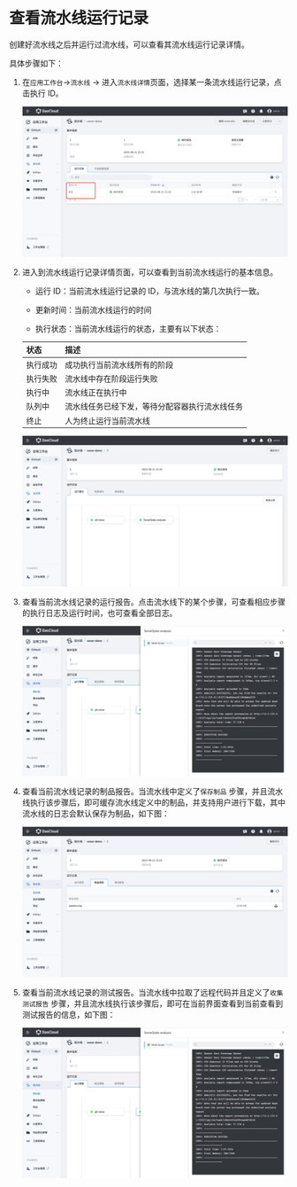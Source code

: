 # 查看流水线运行记录

创建好流水线之后并运行过流水线，可以查看其流水线运行记录详情。

具体步骤如下：

1. 在`应用工作台`->`流水线` → 进入`流水线详情`页面，选择某一条流水线运行记录，点击执行 ID。

    ![detail-run1](../../../images/detail-run1.png)

2. 进入到流水线运行记录详情页面，可以查看到当前流水线运行的基本信息。

    - 运行 ID：当前流水线运行记录的 ID，与流水线的第几次执行一致。

    - 更新时间：当前流水线运行的时间

    - 执行状态：当前流水线运行的状态，主要有以下状态：

    | 状态     | 描述                                           |
    | -------- | ---------------------------------------------- |
    | 执行成功 | 成功执行当前流水线所有的阶段                   |
    | 执行失败 | 流水线中存在阶段运行失败                       |
    | 执行中   | 流水线正在执行中                               |
    | 队列中   | 流水线任务已经下发，等待分配容器执行流水线任务 |
    | 终止     | 人为终止运行当前流水线                         |

    ![detail-run2](../../../images/detail-run2.png)

3. 查看当前流水线记录的运行报告。点击流水线下的某个步骤，可查看相应步骤的执行日志及运行时间，也可查看全部日志。

    ![detail-run5](../../../images/detail-run5.png)

4. 查看当前流水线记录的制品报告。当流水线中定义了`保存制品` 步骤，并且流水线执行该步骤后，即可缓存流水线定义中的制品，并支持用户进行下载，其中流水线的日志会默认保存为制品，如下图：

    ![detail-run3](../../../images/detail-run3.png)

5. 查看当前流水线记录的测试报告。当流水线中拉取了远程代码并且定义了`收集测试报告` 步骤，并且流水线执行该步骤后，即可在当前界面查看到当前查看到测试报告的信息，如下图：

    ![detail-run5](../../../images/detail-run5.png)
